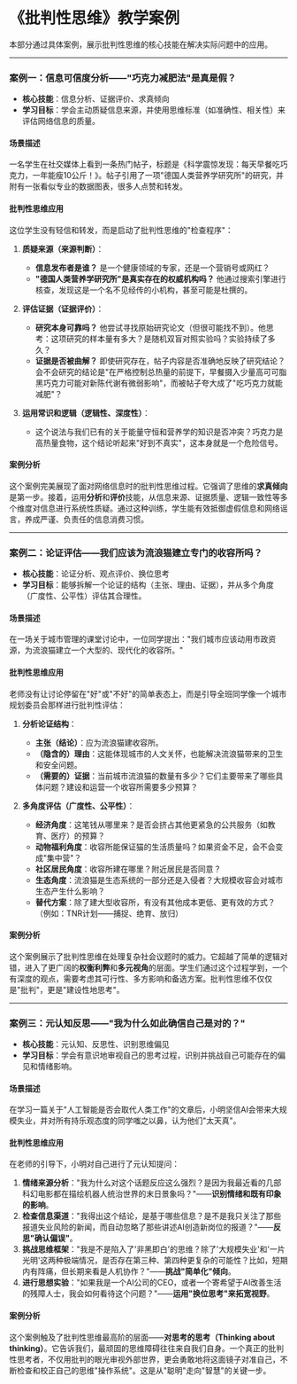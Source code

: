 # 《批判性思维》教学案例

本部分通过具体案例，展示批判性思维的核心技能在解决实际问题中的应用。

---

### 案例一：信息可信度分析——"巧克力减肥法"是真是假？

* **核心技能**：信息分析、证据评价、求真倾向
* **学习目标**：学会主动质疑信息来源，并使用思维标准（如准确性、相关性）来评估网络信息的质量。

#### 场景描述

一名学生在社交媒体上看到一条热门帖子，标题是《科学震惊发现：每天早餐吃巧克力，一年能瘦10公斤！》。帖子引用了一项"德国人类营养学研究所"的研究，并附有一张看似专业的数据图表，很多人点赞和转发。

#### 批判性思维应用

这位学生没有轻信和转发，而是启动了批判性思维的"检查程序"：

1. **质疑来源（来源判断）**：
    * **信息发布者是谁？** 是一个健康领域的专家，还是一个营销号或网红？
    * **"德国人类营养学研究所"是真实存在的权威机构吗？** 他通过搜索引擎进行核查，发现这是一个名不见经传的小机构，甚至可能是杜撰的。

2. **评估证据（证据评价）**：
    * **研究本身可靠吗？** 他尝试寻找原始研究论文（但很可能找不到）。他思考：这项研究的样本量有多大？是随机双盲对照实验吗？实验持续了多久？
    * **证据是否被曲解？** 即使研究存在，帖子内容是否准确地反映了研究结论？会不会研究的结论是"在严格控制总热量的前提下，早餐摄入少量高可可脂黑巧克力可能对新陈代谢有微弱影响"，而被帖子夸大成了"吃巧克力就能减肥"？

3. **运用常识和逻辑（逻辑性、深度性）**：
    * 这个说法与我们已有的关于能量守恒和营养学的知识是否冲突？巧克力是高热量食物，这个结论听起来"好到不真实"，这本身就是一个危险信号。

#### 案例分析

这个案例完美展现了面对网络信息时的批判性思维过程。它强调了思维的**求真倾向**是第一步。接着，运用**分析**和**评价**技能，从信息来源、证据质量、逻辑一致性等多个维度对信息进行系统性质疑。通过这种训练，学生能有效抵御虚假信息和网络谣言，养成严谨、负责任的信息消费习惯。

---

### 案例二：论证评估——我们应该为流浪猫建立专门的收容所吗？

* **核心技能**：论证分析、观点评价、换位思考
* **学习目标**：能够拆解一个论证的结构（主张、理由、证据），并从多个角度（广度性、公平性）评估其合理性。

#### 场景描述

在一场关于城市管理的课堂讨论中，一位同学提出："我们城市应该动用市政资源，为流浪猫建立一个大型的、现代化的收容所。"

#### 批判性思维应用

老师没有让讨论停留在"好"或"不好"的简单表态上，而是引导全班同学像一个城市规划委员会那样进行批判性评估：

1. **分析论证结构**：
    * **主张（结论）**：应为流浪猫建收容所。
    * **（隐含的）理由**：这能体现城市的人文关怀，也能解决流浪猫带来的卫生和安全问题。
    * **（需要的）证据**：当前城市流浪猫的数量有多少？它们主要带来了哪些具体问题？建设和运营一个收容所需要多少预算？

2. **多角度评估（广度性、公平性）**：
    * **经济角度**：这笔钱从哪里来？是否会挤占其他更紧急的公共服务（如教育、医疗）的预算？
    * **动物福利角度**：收容所能保证猫的生活质量吗？如果资金不足，会不会变成"集中营"？
    * **社区居民角度**：收容所建在哪里？附近居民是否同意？
    * **生态角度**：流浪猫是生态系统的一部分还是入侵者？大规模收容会对城市生态产生什么影响？
    * **替代方案**：除了建大型收容所，有没有其他成本更低、更有效的方式？（例如：TNR计划——捕捉、绝育、放归）

#### 案例分析

这个案例展示了批判性思维在处理复杂社会议题时的威力。它超越了简单的逻辑对错，进入了更广阔的**权衡利弊**和**多元视角**的层面。学生们通过这个过程学到，一个有深度的观点，需要考虑其可行性、多方影响和备选方案。批判性思维不仅仅是"批判"，更是"建设性地思考"。

---

### 案例三：元认知反思——"我为什么如此确信自己是对的？"

* **核心技能**：元认知、反思性、识别思维偏见
* **学习目标**：学会有意识地审视自己的思考过程，识别并挑战自己可能存在的偏见和情绪影响。

#### 场景描述

在学习一篇关于"人工智能是否会取代人类工作"的文章后，小明坚信AI会带来大规模失业，并对所有持乐观态度的同学嗤之以鼻，认为他们"太天真"。

#### 批判性思维应用

在老师的引导下，小明对自己进行了元认知提问：

1. **情绪来源分析**："我为什么对这个话题反应这么强烈？是因为我最近看的几部科幻电影都在描绘机器人统治世界的末日景象吗？"——**识别情绪和既有印象的影响**。
2. **检查信息渠道**："我得出这个结论，是基于哪些信息？是不是我只关注了那些报道失业风险的新闻，而自动忽略了那些讲述AI创造新岗位的报道？"——**反思"确认偏误"**。
3. **挑战思维框架**："我是不是陷入了'非黑即白'的思维？除了'大规模失业'和'一片光明'这两种极端情况，是否存在第三种、第四种更复杂的可能性？比如，短期内有阵痛，但长期来看是人机协作？"——**挑战"简单化"倾向**。
4. **进行思想实验**："如果我是一个AI公司的CEO，或者一个寄希望于AI改善生活的残障人士，我会如何看待这个问题？"——**运用"换位思考"来拓宽视野**。

#### 案例分析

这个案例触及了批判性思维最高阶的层面——**对思考的思考（Thinking about thinking）**。它告诉我们，最顽固的思维障碍往往来自我们自身。一个真正的批判性思考者，不仅用批判的眼光审视外部世界，更会勇敢地将这面镜子对准自己，不断检查和校正自己的思维"操作系统"。这是从"聪明"走向"智慧"的关键一步。
